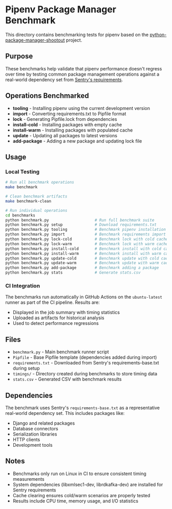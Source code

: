 # Pipenv Package Manager Benchmark

This directory contains benchmarking tests for pipenv based on the [python-package-manager-shootout](https://github.com/lincolnloop/python-package-manager-shootout) project.

## Purpose

These benchmarks help validate that pipenv performance doesn't regress over time by testing common package management operations against a real-world dependency set from [Sentry's requirements](https://github.com/getsentry/sentry/blob/main/requirements-base.txt).

## Operations Benchmarked

- **tooling** - Installing pipenv using the current development version
- **import** - Converting requirements.txt to Pipfile format
- **lock** - Generating Pipfile.lock from dependencies
- **install-cold** - Installing packages with empty cache
- **install-warm** - Installing packages with populated cache
- **update** - Updating all packages to latest versions
- **add-package** - Adding a new package and updating lock file

## Usage

### Local Testing

```bash
# Run all benchmark operations
make benchmark

# Clean benchmark artifacts
make benchmark-clean

# Run individual operations
cd benchmarks
python benchmark.py                    # Run full benchmark suite
python benchmark.py setup              # Download requirements.txt
python benchmark.py tooling            # Benchmark pipenv installation
python benchmark.py import             # Benchmark requirements import
python benchmark.py lock-cold          # Benchmark lock with cold cache
python benchmark.py lock-warm          # Benchmark lock with warm cache
python benchmark.py install-cold       # Benchmark install with cold cache
python benchmark.py install-warm       # Benchmark install with warm cache
python benchmark.py update-cold        # Benchmark update with cold cache
python benchmark.py update-warm        # Benchmark update with warm cache
python benchmark.py add-package        # Benchmark adding a package
python benchmark.py stats              # Generate stats.csv
```

### CI Integration

The benchmarks run automatically in GitHub Actions on the `ubuntu-latest` runner as part of the CI pipeline. Results are:

- Displayed in the job summary with timing statistics
- Uploaded as artifacts for historical analysis
- Used to detect performance regressions

## Files

- `benchmark.py` - Main benchmark runner script
- `Pipfile` - Base Pipfile template (dependencies added during import)
- `requirements.txt` - Downloaded from Sentry's requirements-base.txt during setup
- `timings/` - Directory created during benchmarks to store timing data
- `stats.csv` - Generated CSV with benchmark results

## Dependencies

The benchmark uses Sentry's `requirements-base.txt` as a representative real-world dependency set. This includes packages like:

- Django and related packages
- Database connectors
- Serialization libraries
- HTTP clients
- Development tools

## Notes

- Benchmarks only run on Linux in CI to ensure consistent timing measurements
- System dependencies (libxmlsec1-dev, librdkafka-dev) are installed for Sentry requirements
- Cache clearing ensures cold/warm scenarios are properly tested
- Results include CPU time, memory usage, and I/O statistics
